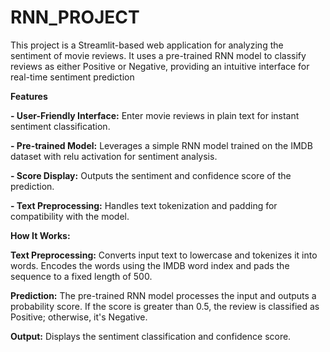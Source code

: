 # RNN_PROJECT

This project is a Streamlit-based web application for analyzing the sentiment of movie reviews. It uses a pre-trained RNN model to classify reviews as either Positive or Negative, providing an intuitive interface for real-time sentiment prediction

**Features**

**- User-Friendly Interface:** Enter movie reviews in plain text for instant sentiment classification.
  
**- Pre-trained Model:** Leverages a simple RNN model trained on the IMDB dataset with relu activation for sentiment analysis.
  
**- Score Display:** Outputs the sentiment and confidence score of the prediction.
  
**- Text Preprocessing:** Handles text tokenization and padding for compatibility with the model.

**How It Works:** 

**Text Preprocessing:**
Converts input text to lowercase and tokenizes it into words.
Encodes the words using the IMDB word index and pads the sequence to a fixed length of 500.

**Prediction:**
The pre-trained RNN model processes the input and outputs a probability score.
If the score is greater than 0.5, the review is classified as Positive; otherwise, it's Negative.

**Output:**
Displays the sentiment classification and confidence score.
